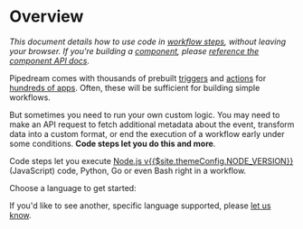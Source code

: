 # Overview

_This document details how to use code in [workflow steps](/workflows/steps/), without leaving your browser. If you're building a [component](/components/), please [reference the component API docs](/components/api/)._

Pipedream comes with thousands of prebuilt [triggers](/workflows/steps/triggers/) and [actions](/components#actions) for [hundreds of apps](https://pipedream.com/apps). Often, these will be sufficient for building simple workflows.

But sometimes you need to run your own custom logic. You may need to make an API request to fetch additional metadata about the event, transform  data into a custom format, or end the execution of a workflow early under some conditions. **Code steps let you do this and more**.

Code steps let you execute [Node.js v{{$site.themeConfig.NODE_VERSION}}](https://nodejs.org/) (JavaScript) code, Python, Go or even Bash right in a workflow.

Choose a language to get started:

<div class="grid grid-cols-2">
<LanguageLink name="Node.js" link="/code/nodejs/" :icon="this.$site.themeConfig.icons.nodejs.with_title"/>
<LanguageLink name="Python" link="/code/python/" :icon="this.$site.themeConfig.icons.python.with_title"/>
<LanguageLink name="Go" link="/code/go/" :icon="this.$site.themeConfig.icons.go.with_title"/>
<LanguageLink name="Bash" link="/code/bash/" :icon="this.$site.themeConfig.icons.bash.with_title"/>
</div>

If you'd like to see another, specific language supported, please [let us know](https://pipedream.com/community).

<Footer />

